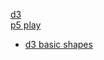 [d3](https://owenroberts.github.io/mmp310/week12/)  
[p5 play](https://owenroberts.github.io/mmp310/week12/play.html)  

- [d3 basic shapes](https://www.dashingd3js.com/svg-basic-shapes-and-d3js)  
